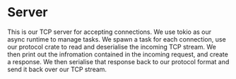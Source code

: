 # Server

This is our TCP server for accepting connections. We use tokio as our async runtime to manage tasks. We spawn a task for each connection, use our protocol crate to read and deserialise the incoming TCP stream. We then print out the infromation contained in the incoming request, and create a response. We then serialise that response back to our protocol format and send it back over our TCP stream.